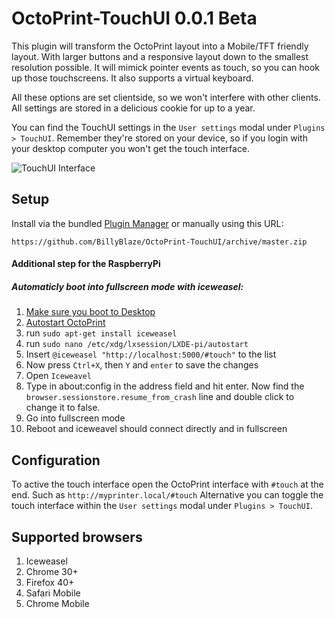 # OctoPrint-TouchUI 0.0.1 Beta
This plugin will transform the OctoPrint layout into a Mobile/TFT friendly layout. With larger buttons and a responsive layout down to the smallest resolution possible. It will mimick pointer events as touch, so you can hook up those touchscreens. It also supports a virtual keyboard.

All these options are set clientside, so we won't interfere with other clients. All settings are stored in a delicious cookie for up to a year.

You can find the TouchUI settings in the `User settings` modal under `Plugins > TouchUI`. Remember they're stored on your device, so if you login with your desktop computer you won't get the touch interface.

![TouchUI Interface](https://billyblaze.github.io/OctoPrint-TouchUI/images/touchui.gif)

## Setup

Install via the bundled [Plugin Manager](https://github.com/foosel/OctoPrint/wiki/Plugin:-Plugin-Manager)
or manually using this URL:

    https://github.com/BillyBlaze/OctoPrint-TouchUI/archive/master.zip

#### Additional step for the RaspberryPi
##### Automaticly boot into fullscreen mode with iceweasel:
1. [Make sure you boot to Desktop](https://www.raspberrypi.org/documentation/configuration/raspi-config.md)
2. [Autostart OctoPrint](https://github.com/foosel/OctoPrint/wiki/Setup-on-a-Raspberry-Pi-running-Raspbian)
3. run ``sudo apt-get install iceweasel``
4. run ``sudo nano /etc/xdg/lxsession/LXDE-pi/autostart``
5. Insert ````@iceweasel "http://localhost:5000/#touch"```` to the list
6. Now press ``Ctrl+X``, then ``Y`` and ``enter`` to save the changes
7. Open ``Iceweavel ``
8. Type in about:config in the address field and hit enter. Now find the ``browser.sessionstore.resume_from_crash`` line and double click to change it to false.
9. Go into fullscreen mode
10. Reboot and iceweavel should connect directly and in fullscreen

## Configuration
To active the touch interface open the OctoPrint interface with `#touch` at the end. Such as `http://myprinter.local/#touch`
Alternative you can toggle the touch interface within the `User settings` modal under `Plugins > TouchUI`.

## Supported browsers
1. Iceweasel
1. Chrome 30+
1. Firefox 40+
1. Safari Mobile
1. Chrome Mobile
